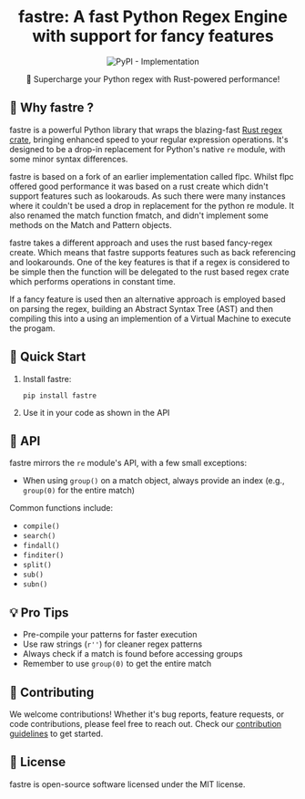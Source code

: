 <div align="center">
  

  # fastre: A fast Python Regex Engine with support for fancy features

  ![PyPI - Implementation](https://img.shields.io/pypi/implementation/fastre?style=flat-square)

  🚀 Supercharge your Python regex with Rust-powered performance!
</div>

## 🌟 Why fastre ?

fastre is a powerful Python library that wraps the blazing-fast [Rust regex crate](https://crates.io/crates/fancy-regex), bringing enhanced speed to your regular expression operations. It's designed to be a drop-in replacement for Python's native `re` module, with some minor syntax differences.

fastre is based on a fork of an earlier implementation called flpc. Whilst flpc offered good performance
it was based on a rust create which didn't support features such as lookarouds. As such there were many
instances where it couldn't be used a drop in replacement for the python re module. It also renamed the match function
fmatch, and didn't implement some methods on the Match and Pattern objects.

fastre takes a different approach and uses the rust based fancy-regex create. Which means that fastre supports features such as back referencing and lookarounds. One of the key features is that if a regex is considered to be simple then the function will be delegated to the rust based regex crate which
performs operations in constant time.

If a fancy feature is used then an alternative approach is employed based on parsing the regex, building
an Abstract Syntax Tree (AST) and then compiling this into a using an implemention of a Virtual
Machine to execute the progam.


## 🚀 Quick Start

1. Install fastre:
   ```
   pip install fastre
   ```

2. Use it in your code as shown in the API

## 🔧 API

fastre mirrors the `re` module's API, with a few small exceptions:

- When using `group()` on a match object, always provide an index (e.g., `group(0)` for the entire match)

Common functions include:

- `compile()`
- `search()`
- `findall()`
- `finditer()`
- `split()`
- `sub()`
- `subn()`

## 💡 Pro Tips

- Pre-compile your patterns for faster execution
- Use raw strings (`r''`) for cleaner regex patterns
- Always check if a match is found before accessing groups
- Remember to use `group(0)` to get the entire match

## 🤝 Contributing

We welcome contributions! Whether it's bug reports, feature requests, or code contributions, please feel free to reach out. Check our [contribution guidelines](CONTRIBUTING.md) to get started.

## 📄 License

fastre is open-source software licensed under the MIT license.